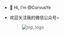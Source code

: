 - 👋 Hi, I’m @CorvusYe

- 欢迎关注我的微信公众号~
  > ![mp_logo](https://user-images.githubusercontent.com/15630211/210298359-15e5cbd4-feda-4a17-a263-6a2926468c4d.jpg)


